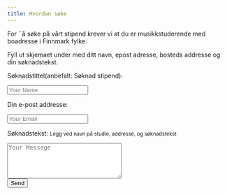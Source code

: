```yaml
---
title: Hvordan søke
---
```


For ¨å søke på vårt stipend krever vi at du er musikkstuderende med boadresse i Finnmark fylke.

Fyll ut skjemaet under med ditt navn, epost adresse, bosteds addresse og din søknadstekst.

<form action="stureslegat@legat.no" method="get" enctype="text/plain">

Søknadstittel(anbefalt: Søknad stipend):<br>

<input type="text" name="subject" placeholder="Your Name"><br>

Din e-post addresse:<br>

<input type="email" name="email" placeholder="Your Email"><br>

Søknadstekst: <small>Legg ved navn på studie, addresse, og søknadstekst</small> <br>

<textarea name="body" rows="5" cols="30" placeholder="Your Message"></textarea><br>

<input type="submit" value="Send">

</form>
